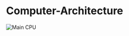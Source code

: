 # Computer-Architecture

![Main CPU](https://cloud.githubusercontent.com/assets/16522857/19505511/de7cb8f6-9577-11e6-91d4-b6ebfe096752.JPG)

